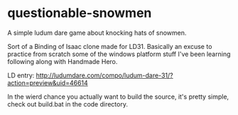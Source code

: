 questionable-snowmen
====================

A simple ludum dare game about knocking hats of snowmen.


Sort of a Binding of Isaac clone made for LD31. 
Basically an excuse to practice from scratch 
some of the windows platform stuff I've been 
learning following along with Handmade Hero.

LD entry:
http://ludumdare.com/compo/ludum-dare-31/?action=preview&uid=46614


In the wierd chance you actually want to build the source, 
it's pretty simple, check out build.bat in the code directory.

